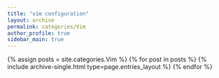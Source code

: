 ```yaml
---
title: "vim configuration"
layout: archive
permalink: categories/Vim
author_profile: true
sidebar_main: true
---
```


{% assign posts = site.categories.Vim %}
{% for post in posts %} {% include archive-single.html type=page.entries_layout %} {% endfor %}
